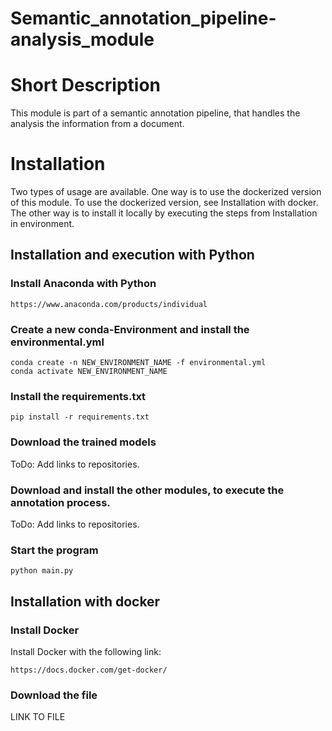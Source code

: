 # Semantic_annotation_pipeline-analysis_module

# Short Description
This module is part of a semantic annotation pipeline, that handles the analysis the information from a document.
# Installation
Two types of usage are available. One way is to use the dockerized version of this module. To use the dockerized version, see Installation with docker. 
The other way is to install it locally by executing the steps from Installation in environment. 


## Installation and execution with Python

### Install Anaconda with Python
```commandline
https://www.anaconda.com/products/individual 
```

### Create a new conda-Environment and install the environmental.yml
```
conda create -n NEW_ENVIRONMENT_NAME -f environmental.yml
conda activate NEW_ENVIRONMENT_NAME
```

### Install the requirements.txt
`
pip install -r requirements.txt
`
### Download the trained models
ToDo: Add links to repositories.

### Download and install the other modules, to execute the annotation process.
ToDo: Add links to repositories.

### Start the program
`python main.py`

## Installation with docker

### Install Docker
Install Docker with the following link:
```commandline
https://docs.docker.com/get-docker/
``` 
### Download the file
LINK TO FILE




